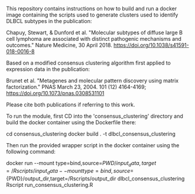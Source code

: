 This repository contains instructions on how to build and run a docker image containing the scripts used to generate clusters used to identify DLBCL subtypes in the publication:



Chapuy, Stewart, & Dunford et al. "Molecular subtypes of diffuse large B cell lymphoma are associated with distinct pathogenic mechanisms and outcomes." Nature Medicine, 30 April 2018. https://doi.org/10.1038/s41591-018-0016-8

Based on a modified consensus clustering algorithm first applied to expression data in the publication:

Brunet et al. "Metagenes and molecular pattern discovery using matrix factorization." PNAS March 23, 2004. 101 (12) 4164-4169; https://doi.org/10.1073/pnas.0308531101 

Please cite both publications if referring to this work.  


To run the module, first CD into the 'consensus_clustering' directory and build the docker container using the Dockerfile there:

cd consensus_clustering
docker build . -t dlbcl_consensus_clustering

Then run the provided wrapper script in the docker container using the following command:


docker run --mount type=bind,source=${PWD}/input_data,target=/Rscripts/input_data --mount type=bind,source=${PWD}/output_dir,target=/Rscripts/output_dir dlbcl_consensus_clustering Rscript run_consensus_clustering.R

